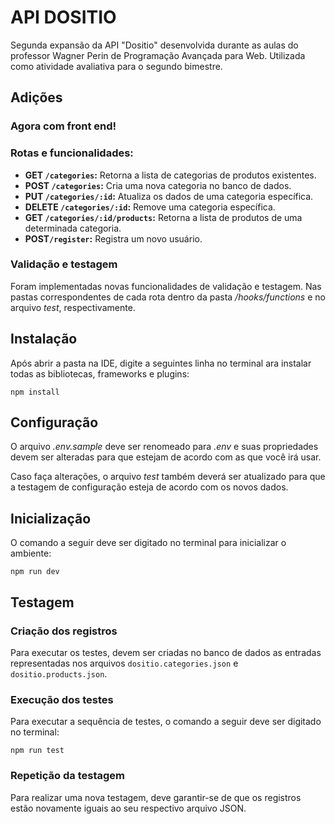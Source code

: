 # API DOSITIO
Segunda expansão da API "Dositio" desenvolvida durante as aulas do professor Wagner Perin de Programação Avançada para Web. Utilizada como atividade avaliativa para o segundo bimestre.
## Adições
### Agora com front end!
### Rotas e funcionalidades:
* **GET `/categories`:** Retorna a lista de categorias de produtos existentes.
* **POST `/categories`:** Cria uma nova categoria no banco de dados.
* **PUT `/categories/:id`:** Atualiza os dados de uma categoria específica.
* **DELETE `/categories/:id`:** Remove uma categoria específica.
* **GET `/categories/:id/products`:** Retorna a lista de produtos de uma determinada categoria.
* **POST`/register`:** Registra um novo usuário.
### Validação e testagem
Foram implementadas novas funcionalidades de validação e testagem. Nas pastas correspondentes de cada rota dentro da pasta _/hooks/functions_ e no arquivo _test_, respectivamente.
## Instalação
Após abrir a pasta na IDE, digite a seguintes linha no terminal ara instalar todas as bibliotecas, frameworks e plugins:
```
npm install
```
## Configuração
O arquivo _.env.sample_ deve ser renomeado para _.env_ e suas propriedades devem ser alteradas para que estejam de acordo com as que você irá usar.

Caso faça alterações, o arquivo _test_ também deverá ser atualizado para que a testagem de configuração esteja de acordo com os novos dados.
## Inicialização
O comando a seguir deve ser digitado no terminal para inicializar o ambiente:
```
npm run dev
```
## Testagem
### Criação dos registros
Para executar os testes, devem ser criadas no banco de dados as entradas representadas nos arquivos `dositio.categories.json` e `dositio.products.json`.
### Execução dos testes
Para executar a sequência de testes, o comando a seguir deve ser digitado no terminal:
```
npm run test
```
### Repetição da testagem
Para realizar uma nova testagem, deve garantir-se de que os registros estão novamente iguais ao seu respectivo arquivo JSON. 
